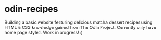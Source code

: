 # odin-recipes
Building a basic website featuring delicious matcha dessert recipes using HTML & CSS knowledge gained from The Odin Project. Currently only have home page styled. Work in progress! :)
